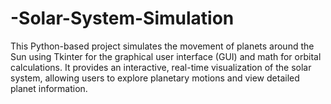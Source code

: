 # -Solar-System-Simulation
This Python-based project simulates the movement of planets around the Sun using Tkinter for the graphical user interface (GUI) and math for orbital calculations. It provides an interactive, real-time visualization of the solar system, allowing users to explore planetary motions and view detailed planet information.
